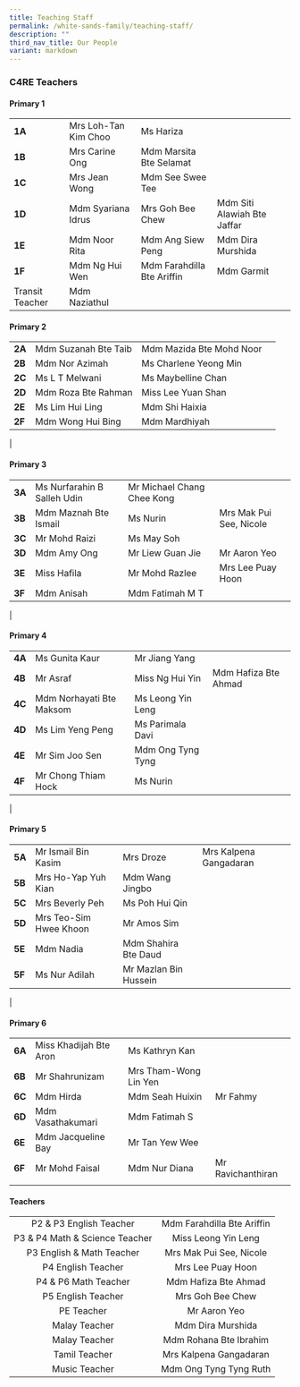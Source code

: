 ```yaml
---
title: Teaching Staff
permalink: /white-sands-family/teaching-staff/
description: ""
third_nav_title: Our People
variant: markdown
---
```

### **C4RE Teachers**
#### **Primary 1**

|  |  |  |  |
|---|---|---|---|
| **1A** | Mrs Loh-Tan Kim Choo |  Ms Hariza |
| **1B** | Mrs Carine Ong | Mdm Marsita Bte Selamat | 
| **1C** | Mrs Jean Wong | Mdm See Swee Tee |
| **1D** | Mdm Syariana Idrus | Mrs Goh Bee Chew | Mdm Siti Alawiah Bte Jaffar
| **1E** | Mdm Noor Rita | Mdm Ang Siew Peng | Mdm Dira Murshida |
| **1F** | Mdm Ng Hui Wen | Mdm Farahdilla Bte Ariffin | Mdm Garmit  |
| Transit Teacher | Mdm Naziathul  |


#### **Primary 2**

|  |  |  |  |
|---|---|---|---|
| **2A** | Mdm Suzanah Bte Taib | Mdm Mazida Bte Mohd Noor  |
| **2B** | Mdm Nor Azimah | Ms Charlene Yeong Min | 
| **2C** | Ms L T Melwani | Ms Maybelline Chan |
| **2D** | Mdm Roza Bte Rahman | Miss Lee Yuan Shan |
| **2E** | Ms Lim Hui Ling | Mdm Shi Haixia | 
| **2F** | Mdm Wong Hui Bing | Mdm Mardhiyah |
|

#### **Primary 3**

|  |  |  |  |
|---|---|---|---|
| **3A** | Ms Nurfarahin B Salleh Udin | Mr Michael Chang Chee Kong |
| **3B** | Mdm Maznah Bte Ismail | Ms Nurin | Mrs Mak Pui See, Nicole |
| **3C** | Mr Mohd Raizi | Ms May Soh |
| **3D** | Mdm Amy Ong | Mr Liew Guan Jie | Mr Aaron Yeo |
| **3E** | Miss Hafila | Mr Mohd Razlee | Mrs Lee Puay Hoon |
| **3F** | Mdm Anisah | Mdm Fatimah M T |
|



#### **Primary 4**

|  |  |  |  |
|---|---|---|---|
| **4A** | Ms Gunita Kaur | Mr Jiang Yang |  |
| **4B** | Mr Asraf  | Miss Ng Hui Yin | Mdm Hafiza Bte Ahmad |
| **4C** | Mdm Norhayati Bte Maksom | Ms Leong Yin Leng |  |
| **4D** | Ms Lim Yeng Peng | Ms Parimala Davi |  |
| **4E** | Mr Sim Joo Sen | Mdm Ong Tyng Tyng |  |
| **4F** | Mr Chong Thiam Hock | Ms Nurin |  |
|

#### **Primary 5**

|  |  |  |  |
|---|---|---|---|
| **5A** | Mr Ismail Bin Kasim | Mrs Droze |  Mrs Kalpena Gangadaran |
| **5B** | Mrs Ho-Yap Yuh Kian | Mdm Wang Jingbo |
| **5C** | Mrs Beverly Peh | Ms Poh Hui Qin |
| **5D** | Mrs Teo-Sim Hwee Khoon | Mr Amos Sim | 
| **5E** | Mdm Nadia | Mdm Shahira Bte Daud |
| **5F** | Ms Nur Adilah | Mr Mazlan Bin Hussein |
|


#### **Primary 6**

|  |  |  |  |
|---|---|---|---|
| **6A** | Miss Khadijah Bte Aron | Ms Kathryn Kan |
| **6B** | Mr Shahrunizam | Mrs Tham-Wong Lin Yen |
| **6C** | Mdm Hirda | Mdm Seah Huixin | Mr Fahmy |
| **6D** | Mdm Vasathakumari | Mdm Fatimah S |
| **6E** | Mdm Jacqueline Bay | Mr Tan Yew Wee |
| **6F** | Mr Mohd Faisal | Mdm Nur Diana | Mr Ravichanthiran
|  |  |  |   |




#### **Teachers**

|  |  |
|:---:|:---:|
| P2 & P3 English Teacher | Mdm Farahdilla Bte Ariffin |
| P3 & P4 Math & Science Teacher | Miss Leong Yin Leng |
| P3 English & Math Teacher | Mrs Mak Pui See, Nicole |
| P4 English Teacher | Mrs Lee Puay Hoon |
| P4 & P6 Math Teacher | Mdm Hafiza Bte Ahmad |
| P5 English Teacher | Mrs Goh Bee Chew |
| PE Teacher | Mr Aaron Yeo |
| Malay Teacher | Mdm Dira Murshida |
| Malay Teacher | Mdm Rohana Bte Ibrahim|
| Tamil Teacher | Mrs Kalpena Gangadaran |
| Music Teacher | Mdm Ong Tyng Tyng Ruth  |